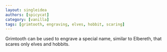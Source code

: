 ```yaml
---
layout: singleidea
authors: [spicycat]
category: [vanilla]
tags: [grimtooth, engraving, elves, hobbit, scaring]
---
```

Grimtooth can be used to engrave a special name, similar to Elbereth, that
scares only elves and hobbits.
